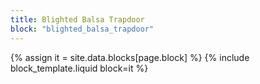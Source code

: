 ```yaml
---
title: Blighted Balsa Trapdoor
block: "blighted_balsa_trapdoor"
---
```


{% assign it = site.data.blocks[page.block] %}
{% include block_template.liquid block=it %}

